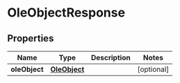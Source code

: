 
# OleObjectResponse

## Properties
Name | Type | Description | Notes
------------ | ------------- | ------------- | -------------
**oleObject** | [**OleObject**](OleObject.md) |  |  [optional]



